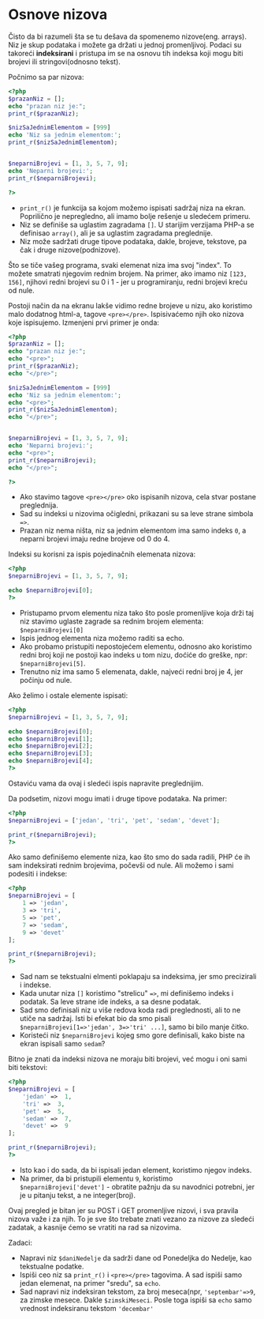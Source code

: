 # Osnove nizova

Čisto da bi razumeli šta se tu dešava da spomenemo nizove(eng. arrays). Niz je skup podataka i možete ga držati u jednoj promenljivoj. Podaci su takoreći **indeksirani** i pristupa im se na osnovu tih indeksa koji mogu biti brojevi ili stringovi(odnosno tekst). 

Počnimo sa par nizova:

```php
<?php
$prazanNiz = [];
echo "prazan niz je:";
print_r($prazanNiz);

$nizSaJednimElementom = [999]
echo 'Niz sa jednim elementom:';
print_r($nizSaJednimElementom);


$neparniBrojevi = [1, 3, 5, 7, 9];
echo 'Neparni brojevi:';
print_r($neparniBrojevi);

?>
```
* ```print_r()``` je funkcija sa kojom možemo ispisati sadržaj niza na ekran. Poprilično je nepregledno, ali imamo bolje rešenje u sledećem primeru.
* Niz se definiše sa uglastim zagradama ```[]```. U starijim verzijama PHP-a se definisao ```array()```, ali je sa uglastim zagradama preglednije.
* Niz može sadržati druge tipove podataka, dakle, brojeve, tekstove, pa čak i druge nizove(podnizove).

Što se tiče vašeg programa, svaki elemenat niza ima svoj "index". To možete smatrati njegovim rednim brojem. Na primer, ako imamo niz ```[123, 156]```, njihovi redni brojevi su 0 i 1 - jer u programiranju, redni brojevi kreću od nule. 

Postoji način da na ekranu lakše vidimo redne brojeve u nizu, ako koristimo malo dodatnog html-a, tagove ```<pre></pre>```. Ispisivaćemo njih oko nizova koje ispisujemo. Izmenjeni prvi primer je onda:


```php
<?php
$prazanNiz = [];
echo "prazan niz je:";
echo "<pre>";
print_r($prazanNiz);
echo "</pre>";

$nizSaJednimElementom = [999]
echo 'Niz sa jednim elementom:';
echo "<pre>";
print_r($nizSaJednimElementom);
echo "</pre>";


$neparniBrojevi = [1, 3, 5, 7, 9];
echo 'Neparni brojevi:';
echo "<pre>";
print_r($neparniBrojevi);
echo "</pre>";

?>
```

* Ako stavimo tagove ```<pre></pre>``` oko ispisanih nizova, cela stvar postane preglednija.
* Sad su indeksi u nizovima očigledni, prikazani su sa leve strane simbola ```=>```. 
* Prazan niz nema ništa, niz sa jednim elementom ima samo indeks ```0```, a neparni brojevi imaju redne brojeve od 0 do 4.

Indeksi su korisni za ispis pojedinačnih elemenata nizova:

```php
<?php
$neparniBrojevi = [1, 3, 5, 7, 9];

echo $neparniBrojevi[0];
?>
```
* Pristupamo prvom elementu niza tako što posle promenljive koja drži taj niz stavimo uglaste zagrade sa rednim brojem elementa: ```$neparniBrojevi[0]```
* Ispis jednog elementa niza možemo raditi sa echo.
* Ako probamo pristupiti nepostojećem elementu, odnosno ako koristimo redni broj koji ne postoji kao indeks u tom nizu, doćiće do greške, npr: ```$neparniBrojevi[5]```. 
* Trenutno niz ima samo 5 elemenata, dakle, najveći redni broj je 4, jer počinju od nule.

Ako želimo i ostale elemente ispisati:

```php
<?php
$neparniBrojevi = [1, 3, 5, 7, 9];

echo $neparniBrojevi[0];
echo $neparniBrojevi[1];
echo $neparniBrojevi[2];
echo $neparniBrojevi[3];
echo $neparniBrojevi[4];
?>
```
Ostaviću vama da ovaj i sledeći ispis napravite preglednijim.

Da podsetim, nizovi mogu imati i druge tipove podataka. Na primer:

```php
<?php
$neparniBrojevi = ['jedan', 'tri', 'pet', 'sedam', 'devet'];

print_r($neparniBrojevi);
?>
```

Ako samo definišemo elemente niza, kao što smo do sada radili, PHP će ih sam indeksirati rednim brojevima, počevši od nule. Ali možemo i sami podesiti i indekse:

```php
<?php
$neparniBrojevi = [
	1 => 'jedan', 
	3 => 'tri', 
	5 => 'pet', 
	7 => 'sedam', 
	9 => 'devet'
];

print_r($neparniBrojevi);
?>
```

* Sad nam se tekstualni elmenti poklapaju sa indeksima, jer smo precizirali i indekse. 
* Kada unutar niza ```[]``` koristimo "strelicu" ```=>```, mi definišemo indeks i podatak. Sa leve strane ide indeks, a sa desne podatak.
* Sad smo definisali niz u više redova koda radi preglednosti, ali to ne utiče na sadržaj. Isti bi efekat bio da smo pisali ```$neparniBrojevi[1=>'jedan', 3=>'tri' ...]```, samo bi bilo manje čitko.
* Koristeći niz ```$neparniBrojevi``` kojeg smo gore definisali, kako biste na ekran ispisali samo ```sedam```?

Bitno je znati da indeksi nizova ne moraju biti brojevi, već mogu i oni sami biti tekstovi:

```php
<?php
$neparniBrojevi = [
	'jedan' =>  1, 
	'tri' =>  3, 
	'pet' =>  5, 
	'sedam' =>  7, 
	'devet' =>  9
];

print_r($neparniBrojevi);
?>
```

* Isto kao i do sada, da bi ispisali jedan element, koristimo njegov indeks.
* Na primer, da bi pristupili elementu ```9```, koristimo ```$neparniBrojevi['devet']``` - obratite pažnju da su navodnici potrebni, jer je u pitanju tekst, a ne integer(broj).

Ovaj pregled je bitan jer su POST i GET promenljive nizovi, i sva pravila nizova važe i za njih. To je sve što trebate znati vezano za nizove za sledeći zadatak, a kasnije ćemo se vratiti na rad sa nizovima.

Zadaci: 

* Napravi niz ```$daniNedelje``` da sadrži dane od Ponedeljka do Nedelje, kao tekstualne podatke. 
* Ispiši ceo niz sa ```print_r()``` i ```<pre></pre>``` tagovima. A sad ispiši samo jedan elemenat, na primer "sredu", sa ```echo```.
* Sad napravi niz indeksiran tekstom, za broj meseca(npr, ```'septembar'=>9```, za zimske mesece. Dakle ```$zimskiMeseci```. Posle toga ispiši sa ```echo``` samo vrednost indeksiranu tekstom ```'decembar'```
